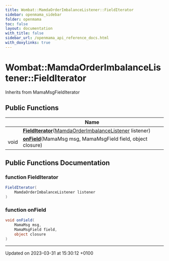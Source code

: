 ```yaml
---
title: Wombat::MamdaOrderImbalanceListener::FieldIterator
sidebar: openmama_sidebar
folder: openmama
toc: false
layout: documentation
with_title: false
sidebar_url: /openmama_api_reference_docs.html
with_doxylinks: true
---
```


# Wombat::MamdaOrderImbalanceListener::FieldIterator





Inherits from MamaMsgFieldIterator

## Public Functions

|                | Name           |
| -------------- | -------------- |
| | **[FieldIterator](classWombat_1_1MamdaOrderImbalanceListener_1_1FieldIterator.html#function-fielditerator)**([MamdaOrderImbalanceListener](classWombat_1_1MamdaOrderImbalanceListener.html) listener) |
| void | **[onField](classWombat_1_1MamdaOrderImbalanceListener_1_1FieldIterator.html#function-onfield)**(MamaMsg msg, MamaMsgField field, object closure) |

## Public Functions Documentation

### function FieldIterator

```csharp
FieldIterator(
    MamdaOrderImbalanceListener listener
)
```


### function onField

```csharp
void onField(
    MamaMsg msg,
    MamaMsgField field,
    object closure
)
```


-------------------------------

Updated on 2023-03-31 at 15:30:12 +0100
